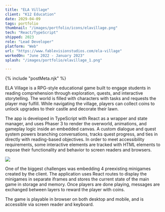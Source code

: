 ```yaml
---
title: "ELA Village"
client: "K12 Education"
date: 2029-04-09
tags: portfolio
thumbnail: "/images/portfolio/icons/elavillage.png"
tech: "React/TypeScript"
shipped: 2023
role: "Lead Developer"
platform: "Web"
url: "https://www.fablevisionstudios.com/ela-village"
workedOn: "June 2022 - January 2023"
splash: "/images/portfolio/elavillage_1.png"

---
```


{% include "postMeta.njk" %}

ELA Village is a RPG-style educational game built to engage students in reading comprehension through exploration, quests, and interactive storytelling. The world is filled with characters with tasks and requests the player may fulfill. While navigating the village, players can collect coins to unlock upgrades to their castle and decorate their lawn.

The app is developed in TypeScript with React as a wrapper and state manager, and uses Phaser 3 to render the overworld, animations, and gameplay logic inside an embedded canvas. A custom dialogue and quest system powers branching conversations, tracks quest progress, and ties in directly with reading-based objectives. In order to meet accessibility requirements, some interactive elements are tracked with HTML elements to expose their functionality and behavior to screen readers and browsers.

<!-- ![image info](../../images/portfolio/elavillage_2.png) -->
<img class="portfolio-img" src="/images/portfolio/elavillage_2.png" />

One of the biggest challenges was embedding 4 preexisting minigames created by the client. The application uses React routes to display the minigames in separate iframes and stores the current state of the main game in storage and memory. Once players are done playing, messages are exchanged between layers to reward the player with coins.

The game is playable in browser on both desktop and mobile, and is accessible via screen reader and keyboard.